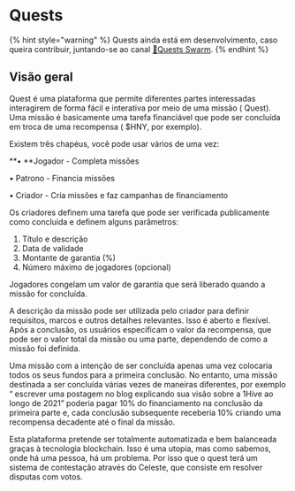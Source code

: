 # Quests

{% hint style="warning" %}
Quests ainda está em desenvolvimento, caso queira contribuir, juntando-se ao canal  [🌟Quests Swarm](https://wiki.1hive.org/community/swarms/quests).
{% endhint %}



## **Visão geral**

Quest é uma plataforma que permite diferentes partes interessadas interagirem de forma fácil e interativa por meio de uma missão ( Quest). Uma missão é basicamente uma tarefa financiável que pode ser concluída em troca de uma recompensa ( $HNY, por exemplo).

Existem três chapéus, você pode usar vários de uma vez:

**• **Jogador - Completa missões&#x20;

• Patrono - Financia missões&#x20;

• Criador - Cria missões e faz campanhas de financiamento&#x20;

Os criadores definem uma tarefa que pode ser verificada publicamente como concluída e definem alguns parâmetros:

1. Título e descrição&#x20;
2. Data de validade&#x20;
3. Montante de garantia (%)&#x20;
4. Número máximo de jogadores (opcional)&#x20;

Jogadores congelam um valor de garantia que será liberado quando a missão for concluída.

A descrição da missão pode ser utilizada pelo criador para definir requisitos, marcos e outros detalhes relevantes. Isso é aberto e flexível. Após a conclusão, os usuários especificam o valor da recompensa, que pode ser o valor total da missão ou uma parte, dependendo de como a missão foi definida.

Uma missão com a intenção de ser concluída apenas uma vez colocaria todos os seus fundos para a primeira conclusão. No entanto, uma missão destinada a ser concluída várias vezes de maneiras diferentes, por exemplo “ escrever uma postagem no blog explicando sua visão sobre a 1Hive ao longo de 2021” poderia pagar 10% do financiamento na conclusão da primeira parte e, cada conclusão subsequente receberia 10% criando uma recompensa decadente até o final da missão.

Esta plataforma pretende ser totalmente automatizada e bem balanceada graças à tecnologia blockchain. Isso é uma utopia, mas como sabemos, onde há uma pessoa, há um problema. Por isso que o quest terá um sistema de contestação através do Celeste, que consiste em resolver disputas com votos.
